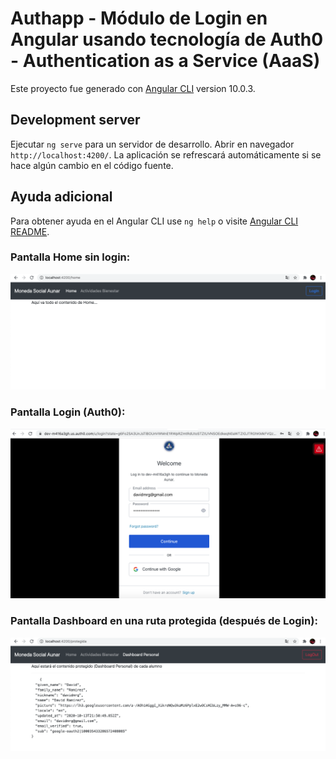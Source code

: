 # Authapp - Módulo de Login en Angular usando tecnología de Auth0 - Authentication as a Service (AaaS) 

Este proyecto fue generado con [Angular CLI](https://github.com/angular/angular-cli) version 10.0.3.

## Development server

Ejecutar `ng serve` para un servidor de desarrollo. Abrir en navegador `http://localhost:4200/`. La aplicación se refrescará automáticamente si se hace algún cambio en el código fuente.

## Ayuda adicional

Para obtener ayuda en el Angular CLI use `ng help` o visite [Angular CLI README](https://github.com/angular/angular-cli/blob/master/README.md).

### Pantalla Home sin login:
![](src/assets/home.png)

### Pantalla Login (Auth0):
![](src/assets/login.png)

### Pantalla Dashboard en una ruta protegida (después de Login):
![](src/assets/dashboard.png)

